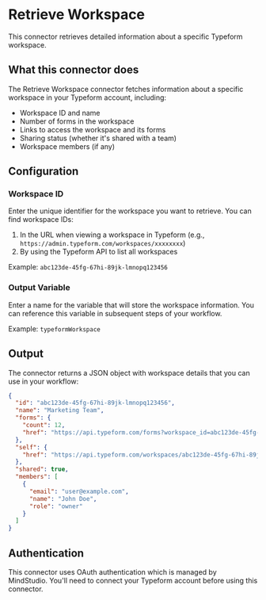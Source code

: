 # Retrieve Workspace

This connector retrieves detailed information about a specific Typeform workspace.

## What this connector does

The Retrieve Workspace connector fetches information about a specific workspace in your Typeform account, including:

- Workspace ID and name
- Number of forms in the workspace
- Links to access the workspace and its forms
- Sharing status (whether it's shared with a team)
- Workspace members (if any)

## Configuration

### Workspace ID

Enter the unique identifier for the workspace you want to retrieve. You can find workspace IDs:

1. In the URL when viewing a workspace in Typeform (e.g., `https://admin.typeform.com/workspaces/xxxxxxxx`)
2. By using the Typeform API to list all workspaces

Example: `abc123de-45fg-67hi-89jk-lmnopq123456`

### Output Variable

Enter a name for the variable that will store the workspace information. You can reference this variable in subsequent steps of your workflow.

Example: `typeformWorkspace`

## Output

The connector returns a JSON object with workspace details that you can use in your workflow:

```json
{
  "id": "abc123de-45fg-67hi-89jk-lmnopq123456",
  "name": "Marketing Team",
  "forms": {
    "count": 12,
    "href": "https://api.typeform.com/forms?workspace_id=abc123de-45fg-67hi-89jk-lmnopq123456"
  },
  "self": {
    "href": "https://api.typeform.com/workspaces/abc123de-45fg-67hi-89jk-lmnopq123456"
  },
  "shared": true,
  "members": [
    {
      "email": "user@example.com",
      "name": "John Doe",
      "role": "owner"
    }
  ]
}
```

## Authentication

This connector uses OAuth authentication which is managed by MindStudio. You'll need to connect your Typeform account before using this connector.